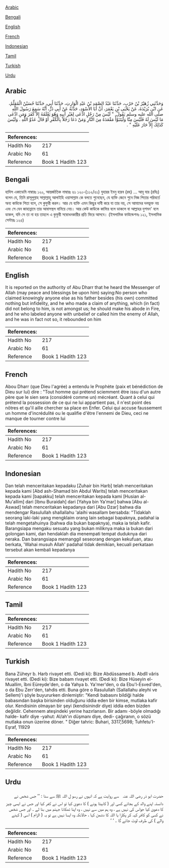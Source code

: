 [Arabic](#arabic)

[Bengali](#bengali)

[English](#english)

[French](#french)

[Indonesian](#indonesian)

[Tamil](#tamil)

[Turkish](#turkish)

[Urdu](#urdu)

## Arabic


<div dir="rtl" lang="ar" style={{fontSize:'larger',backgroundColor:'#f8f9fa',padding:20}}>
وَحَدَّثَنِي زُهَيْرُ بْنُ حَرْبٍ، حَدَّثَنَا عَبْدُ الصَّمَدِ بْنُ عَبْدِ الْوَارِثِ، حَدَّثَنَا أَبِي، حَدَّثَنَا حُسَيْنٌ الْمُعَلِّمُ، عَنِ ابْنِ بُرَيْدَةَ، عَنْ يَحْيَى بْنِ يَعْمَرَ، أَنَّ أَبَا الأَسْوَدِ، حَدَّثَهُ عَنْ أَبِي ذَرٍّ، أَنَّهُ سَمِعَ رَسُولَ اللَّهِ صلى الله عليه وسلم يَقُولُ ‏ "‏ لَيْسَ مِنْ رَجُلٍ ادَّعَى لِغَيْرِ أَبِيهِ وَهُوَ يَعْلَمُهُ إِلاَّ كَفَرَ وَمَنِ ادَّعَى مَا لَيْسَ لَهُ فَلَيْسَ مِنَّا وَلْيَتَبَوَّأْ مَقْعَدَهُ مِنَ النَّارِ وَمَنْ دَعَا رَجُلاً بِالْكُفْرِ أَوْ قَالَ عَدُوَّ اللَّهِ ‏.‏ وَلَيْسَ كَذَلِكَ إِلاَّ حَارَ عَلَيْهِ ‏"‏ ‏.‏
</div>
<div style={{backgroundColor:'#f8f9fa',padding:20, marginBottom: 10}}><table> <thead> <tr> <th>References:</th> <th></th> </tr> </thead> <tbody><tr><td>Hadith No</td><td>217</td></tr><tr><td>Arabic No</td><td>61</td></tr><tr><td>Reference</td><td>Book 1 Hadith 123</td></tr></tbody></table></div>

## Bengali


<div dir="ltr" lang="bn" style={{fontSize:'larger',backgroundColor:'#f8f9fa',padding:20}}>
হাদিস একাডেমি নাম্বারঃ ১২০, আন্তর্জাতিক নাম্বারঃ ৬১ ১২০-(১১২/৬১) যুহারর ইবনু হারব (রহ) ... আবূ যার (রযিঃ) বলেন যে, তিনি রাসূলুল্লাহ সাল্লাল্লাহু আলাইহি ওয়াসাল্লাম কে বলতে শুনেছেন, যে ব্যক্তি জেনে শুনে নিজ পিতার পরিবর্তে অন্য কাউকে পিতা বলে, সে কুফুরী করল। আর যে ব্যক্তি এমন কিছুর দাবী করে যা তার নয়, সে আমাদের দলভুক্ত নয় এবং সে যেন জাহান্নামে তার আবাসস্থল বানিয়ে নেয়। আর কেউ কাউকে কাফির বলে ডাকলে বা আল্লাহর দুশমন' বলে ডাকল, যদি সে তা না হয় তাহলে এ কুফুরী সম্বোধনকারীর প্রতি ফিরে আসবে। (ইসলামিক ফাউন্ডেশনঃ ১২১, ইসলামিক সেন্টারঃ ১২৫)
</div>
<div style={{backgroundColor:'#f8f9fa',padding:20, marginBottom: 10}}><table> <thead> <tr> <th>References:</th> <th></th> </tr> </thead> <tbody><tr><td>Hadith No</td><td>217</td></tr><tr><td>Arabic No</td><td>61</td></tr><tr><td>Reference</td><td>Book 1 Hadith 123</td></tr></tbody></table></div>

## English


<div dir="ltr" lang="en" style={{fontSize:'larger',backgroundColor:'#f8f9fa',padding:20}}>
It is reported on the authority of Abu Dharr that he heard the Messenger of Allah (may peace and blessings be upon him) saying:No person who claimed knowingly anyone else as his father besides (his own) committed nothing but infidelity, and he who made a claim of anything, which (in fact) did not belong to him, is not amongst us; he should make his abode in Fire, and he who labeled anyone with unbelief or called him the enemy of Allah, and he was in fact not so, it rebounded on him
</div>
<div style={{backgroundColor:'#f8f9fa',padding:20, marginBottom: 10}}><table> <thead> <tr> <th>References:</th> <th></th> </tr> </thead> <tbody><tr><td>Hadith No</td><td>217</td></tr><tr><td>Arabic No</td><td>61</td></tr><tr><td>Reference</td><td>Book 1 Hadith 123</td></tr></tbody></table></div>

## French


<div dir="ltr" lang="fr" style={{fontSize:'larger',backgroundColor:'#f8f9fa',padding:20}}>
Abou Dharr (que Dieu l'agrée) a entendu le Prophète (paix et bénédiction de Dieu sur lui) dire : "Tout homme qui prétend sciemment être issu d'un autre père que le sien sera (considéré comme un) mécréant. Quant à celui qui prétend la possession de ce qui ne lui appartient pas, il n'est point des nôtres et qu'il aille chercher sa place en Enfer. Celui qui accuse faussement un homme d'incrédulité ou le qualifie d'être l'ennemi de Dieu, ceci ne manque de tourner contre lui
</div>
<div style={{backgroundColor:'#f8f9fa',padding:20, marginBottom: 10}}><table> <thead> <tr> <th>References:</th> <th></th> </tr> </thead> <tbody><tr><td>Hadith No</td><td>217</td></tr><tr><td>Arabic No</td><td>61</td></tr><tr><td>Reference</td><td>Book 1 Hadith 123</td></tr></tbody></table></div>

## Indonesian


<div dir="ltr" lang="id" style={{fontSize:'larger',backgroundColor:'#f8f9fa',padding:20}}>
Dan telah menceritakan kepadaku [Zuhair bin Harb] telah menceritakan kepada kami [Abd ash-Shamad bin Abdul Warits] telah menceritakan kepada kami [bapakku] telah menceritakan kepada kami [Husian al-Mu'allim] dari [Ibnu Buraidah] dari [Yahya bin Ya'mar] bahwa [Abu al-Aswad] telah menceritakan kepadanya dari [Abu Dzar] bahwa dia mendengar Rasulullah shallallahu 'alaihi wasallam bersabda: "Tidaklah seorang laki-laki yang mengklaim orang lain sebagai bapaknya, padahal ia telah mengetahuinya (bahwa dia bukan bapaknya), maka ia telah kafir. Barangsiapa mengaku sesuatu yang bukan miliknya maka ia bukan dari golongan kami, dan hendaklah dia menempati tempat duduknya dari neraka. Dan barangsiapa memanggil seseorang dengan kekufuan, atau berkata, 'Wahai musuh Allah' padahal tidak demikian, kecuali perkataan tersebut akan kembali kepadanya
</div>
<div style={{backgroundColor:'#f8f9fa',padding:20, marginBottom: 10}}><table> <thead> <tr> <th>References:</th> <th></th> </tr> </thead> <tbody><tr><td>Hadith No</td><td>217</td></tr><tr><td>Arabic No</td><td>61</td></tr><tr><td>Reference</td><td>Book 1 Hadith 123</td></tr></tbody></table></div>

## Tamil


<div dir="ltr" lang="ta" style={{fontSize:'larger',backgroundColor:'#f8f9fa',padding:20}}>

</div>
<div style={{backgroundColor:'#f8f9fa',padding:20, marginBottom: 10}}><table> <thead> <tr> <th>References:</th> <th></th> </tr> </thead> <tbody><tr><td>Hadith No</td><td>217</td></tr><tr><td>Arabic No</td><td>61</td></tr><tr><td>Reference</td><td>Book 1 Hadith 123</td></tr></tbody></table></div>

## Turkish


<div dir="ltr" lang="tr" style={{fontSize:'larger',backgroundColor:'#f8f9fa',padding:20}}>
Bana Züheyr b. Harb rivayet etti. (Dedi ki): Bize Abdüssamed b. Abdîl vâris rivayet etti. (Dedi ki): Bize babam rivayet etti. (Dedi ki): Bize Hüseyin el-Muallim, îbni Eüreyde'den, o da Yahya b. Ya'mer'den, o da Ebu'l-Esved'den, o da Ebu Zerr'den, tahdis etti. Buna göre o Rasulullah (Sallallahu aleyhi ve Sellem)'i şöyle buyururken dinlemiştir: "Kendi babasını bildiği halde babasından başka birisinden olduğunu iddia eden bir kimse, mutlaka kafir olur. Kendisinin olmayan bir şeyi (kendisinindir diye) iddia eden bizden değildir. Cehennem ateşindeki yerine hazırlansın. Bir adamı -böyle olmadığı halde- kafir diye -yahut: Al/ah'ın düşmanı diye, dedi- çağıranın, o sözü mutlaka onun üzerine döner. " Diğer tahric: Buhari, 3317,5698; Tuhfetu'I-Eşraf, 11929
</div>
<div style={{backgroundColor:'#f8f9fa',padding:20, marginBottom: 10}}><table> <thead> <tr> <th>References:</th> <th></th> </tr> </thead> <tbody><tr><td>Hadith No</td><td>217</td></tr><tr><td>Arabic No</td><td>61</td></tr><tr><td>Reference</td><td>Book 1 Hadith 123</td></tr></tbody></table></div>

## Urdu


<div dir="rtl" lang="ur" style={{fontSize:'larger',backgroundColor:'#f8f9fa',padding:20}}>
حضرت ابو ذر ‌رضی ‌اللہ ‌عنہ ‌ ‌ سے روایت ہے کہ انہوں نے رسو ل اللہ ﷺ سے سنا : ’’ جس شخص نے دانستہ اپنے والد کے بجائے کسی اور ( کابیٹا ہونے ) کا دعویٰ کیا تو اس نے کفر کیا اور جس نے ایسی چیز کا دعویٰ کیا جواس کی نہیں ہے ، وہ ہم میں سے نہیں ، وہ اپنا ٹھکانا جہنم میں بنا لے ۔ اور جس شخص نے کسی کو کافر کہہ کر پکارا یا اللہ کا دشمن کہا ، حالانکہ وہ ایسا نہیں ہے تو یہ ( الزام ) اسی ( کہنے والے ) کی طرف لوٹ جائے گا ۔ ‘ ‘
</div>
<div style={{backgroundColor:'#f8f9fa',padding:20, marginBottom: 10}}><table> <thead> <tr> <th>References:</th> <th></th> </tr> </thead> <tbody><tr><td>Hadith No</td><td>217</td></tr><tr><td>Arabic No</td><td>61</td></tr><tr><td>Reference</td><td>Book 1 Hadith 123</td></tr></tbody></table></div>